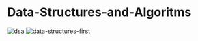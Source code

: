 # Data-Structures-and-Algoritms
![dsa](https://github.com/NehaRajpoot26/Data-Structures-and-Algorithms/assets/112348114/47c4cb33-e911-47be-9a6c-d160fb3cf8a1)
![data-structures-first](https://github.com/NehaRajpoot26/Data-Structures-and-Algorithms/assets/112348114/b028fda6-7171-452f-ba5c-5a672cb7a079)
